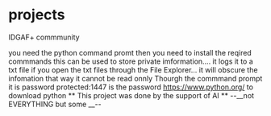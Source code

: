 # projects
IDGAF+ commmunity 

you need the python command promt 
then you need to install the reqired commmands 
this can be used to store private imformation.... it logs it to a txt file
if you open the txt files through the File Explorer... it will obscure the infomation that way it cannot be read 
onnly Thourgh the commmand prompt 
it is password protected:1447 is the password
https://www.python.org/ to download python 
** This project was done by the support of AI **
--__not EVERYTHING but some __--
